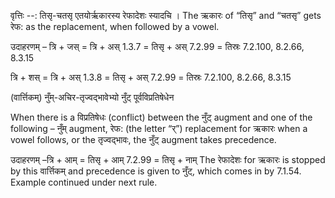 

वृत्तिः --: तिसृ-चतसृ एतयोर्ऋकारस्य रेफादेशः स्यादचि । The ऋकारः of “तिसृ” and “चतसृ” gets रेफ: as the replacement, when followed by a vowel. 


उदाहरणम् – त्रि + जस् = त्रि + अस् 1.3.7 = तिसृ + अस् 7.2.99 = तिस्रः 7.2.100, 8.2.66, 8.3.15 


त्रि + शस् = त्रि + अस् 1.3.8 = तिसृ + अस् 7.2.99 = तिस्रः 7.2.100, 8.2.66, 8.3.15 



 (वार्त्तिकम्) नुँम्-अचिर-तृज्वद्भावेभ्यो नुँट् पूर्वविप्रतिषेधेन 


When there is a विप्रतिषेधः (conflict) between the नुँट् augment and one of the following – नुँम् augment, रेफ: (the letter “र्”) replacement for ऋकारः when a vowel follows, or the तृज्वद्भावः, the नुँट् augment takes precedence. 


उदाहरणम् –त्रि + आम् = तिसृ + आम् 7.2.99 = तिसृ + नाम् The रेफादेशः for ऋकारः is stopped by this वार्त्तिकम् and precedence is given to नुँट्, which comes in by 7.1.54. Example continued under next rule. 


